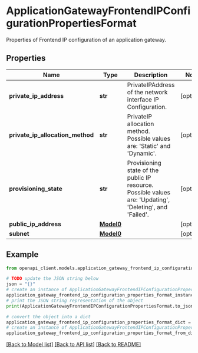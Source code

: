 # ApplicationGatewayFrontendIPConfigurationPropertiesFormat

Properties of Frontend IP configuration of an application gateway.

## Properties

Name | Type | Description | Notes
------------ | ------------- | ------------- | -------------
**private_ip_address** | **str** | PrivateIPAddress of the network interface IP Configuration. | [optional] 
**private_ip_allocation_method** | **str** | PrivateIP allocation method. Possible values are: &#39;Static&#39; and &#39;Dynamic&#39;. | [optional] 
**provisioning_state** | **str** | Provisioning state of the public IP resource. Possible values are: &#39;Updating&#39;, &#39;Deleting&#39;, and &#39;Failed&#39;. | [optional] 
**public_ip_address** | [**Model0**](Model0.md) |  | [optional] 
**subnet** | [**Model0**](Model0.md) |  | [optional] 

## Example

```python
from openapi_client.models.application_gateway_frontend_ip_configuration_properties_format import ApplicationGatewayFrontendIPConfigurationPropertiesFormat

# TODO update the JSON string below
json = "{}"
# create an instance of ApplicationGatewayFrontendIPConfigurationPropertiesFormat from a JSON string
application_gateway_frontend_ip_configuration_properties_format_instance = ApplicationGatewayFrontendIPConfigurationPropertiesFormat.from_json(json)
# print the JSON string representation of the object
print(ApplicationGatewayFrontendIPConfigurationPropertiesFormat.to_json())

# convert the object into a dict
application_gateway_frontend_ip_configuration_properties_format_dict = application_gateway_frontend_ip_configuration_properties_format_instance.to_dict()
# create an instance of ApplicationGatewayFrontendIPConfigurationPropertiesFormat from a dict
application_gateway_frontend_ip_configuration_properties_format_from_dict = ApplicationGatewayFrontendIPConfigurationPropertiesFormat.from_dict(application_gateway_frontend_ip_configuration_properties_format_dict)
```
[[Back to Model list]](../README.md#documentation-for-models) [[Back to API list]](../README.md#documentation-for-api-endpoints) [[Back to README]](../README.md)



